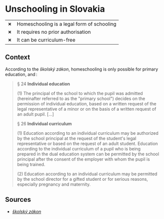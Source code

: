 # Unschooling in Slovakia
| | |
|-|-|
| __✗__ | Homeschooling is a legal form of schooling |
| __✗__ | It requires no prior authorisation |
| __✗__ | It can be curriculum-free |

## Context

According to the _školský zákon_, homeschooling is only possible for primary education, and :

> § 24 **Individual education**
> 
> (1) The principal of the school to which the pupil was admitted (hereinafter referred to as the "primary school") decides on the permission of individual education,
> based on a written request of the legal representative of a minor or on the basis of a written request of an adult pupil.
>[…]
>
> § 26
> **Individual curriculum**
> 
> (1) Education according to an individual curriculum may be authorized by the school principal at the request of the student's legal representative or based on the request of an adult student. Education according to the individual curriculum of a pupil who is being prepared in the dual education system can be permitted by the school principal after the consent of the employer with whom the pupil is being trained.
>
> (2) Education according to an individual curriculum may be permitted by the school director for a gifted student or for serious reasons, especially pregnancy and maternity.

## Sources

* [_školský zákon_](https://www.zakonypreludi.sk/zz/2008-245)

